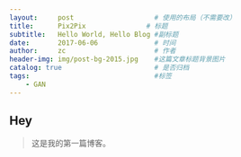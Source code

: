 ```yaml
---
layout:     post                    # 使用的布局（不需要改）
title:      Pix2Pix               # 标题 
subtitle:   Hello World, Hello Blog #副标题
date:       2017-06-06              # 时间
author:     zc                      # 作者
header-img: img/post-bg-2015.jpg    #这篇文章标题背景图片
catalog: true                       # 是否归档
tags:                               #标签
    - GAN
---
```


## Hey
>这是我的第一篇博客。
